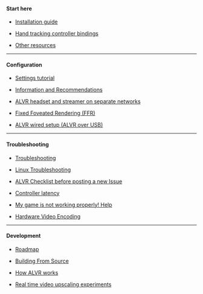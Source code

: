 #### Start here

* [Installation guide](https://github.com/alvr-org/ALVR/wiki/Installation-guide)

* [Hand tracking controller bindings](https://github.com/alvr-org/ALVR/wiki/Hand-tracking-controller-bindings)

* [Other resources](https://github.com/alvr-org/ALVR/wiki/Other-resources)

***

#### Configuration

* [Settings tutorial](https://github.com/alvr-org/ALVR/wiki/Settings-tutorial)

* [Information and Recommendations](https://github.com/alvr-org/ALVR/wiki/Information-and-Recommendations)

* [ALVR headset and streamer on separate networks](https://github.com/alvr-org/ALVR/wiki/ALVR-client-and-streamer-on-separate-networks)

* [Fixed Foveated Rendering (FFR)](https://github.com/alvr-org/ALVR/wiki/Fixed-Foveated-Rendering-(FFR))

* [ALVR wired setup (ALVR over USB)](https://github.com/alvr-org/ALVR/wiki/ALVR-wired-setup-(ALVR-over-USB))

***

#### Troubleshooting

* [Troubleshooting](https://github.com/alvr-org/ALVR/wiki/Troubleshooting)

* [Linux Troubleshooting](https://github.com/alvr-org/ALVR/wiki/Linux-Troubleshooting)

* [ALVR Checklist before posting a new Issue](https://github.com/alvr-org/ALVR/wiki/ALVR-Checklist)

* [Controller latency](https://github.com/alvr-org/ALVR/wiki/Controller-latency)

* [My game is not working properly! Help](https://github.com/alvr-org/ALVR/wiki/My-game-is-not-working-properly!-Help!)

* [Hardware Video Encoding](https://github.com/alvr-org/ALVR/wiki/Hardware-Video-Encoding)

***

#### Development

* [Roadmap](https://github.com/alvr-org/ALVR/wiki/Roadmap)

* [Building From Source](https://github.com/alvr-org/ALVR/wiki/Building-From-Source)

* [How ALVR works](https://github.com/alvr-org/ALVR/wiki/How-ALVR-works)

* [Real time video upscaling experiments](https://github.com/alvr-org/ALVR/wiki/Real-time-video-upscaling-experiments)
